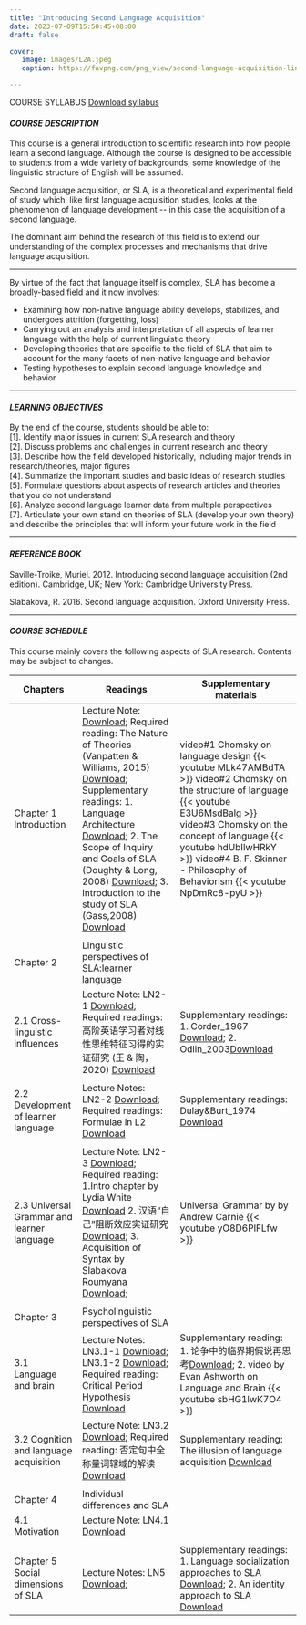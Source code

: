 ```yaml
---
title: "Introducing Second Language Acquisition"
date: 2023-07-09T15:50:45+08:00
draft: false

cover: 
   image: images/L2A.jpeg
   caption: https://favpng.com/png_view/second-language-acquisition-linguistics-second-language-png/j8PLYEKF (source)

---
```


COURSE SYLLABUS [Download syllabus](Syllabus.pdf)



#### *COURSE DESCRIPTION* ####
This course is a general introduction to scientific research into how people learn a second language. Although the course is designed to be accessible to students from a wide variety of backgrounds, some knowledge of the linguistic structure of English will be assumed.

Second language acquisition, or SLA, is a theoretical and experimental field of study which, like first language acquisition studies, looks at the phenomenon of language development -- in this case the acquisition of a second language. 

The dominant aim behind the research of this field is to extend our understanding of the complex processes and mechanisms that drive language acquisition. 

---

By virtue of the fact that language itself is complex, SLA has become a broadly-based field and it now involves:
- Examining how non-native language ability develops, stabilizes, and undergoes attrition (forgetting, loss)
- Carrying out an analysis and interpretation of all aspects of learner language with the help of current linguistic theory
- Developing theories that are specific to the field of SLA that aim to account for the many facets of non-native language and behavior
- Testing hypotheses to explain second language knowledge and behavior

---

#### *LEARNING OBJECTIVES* ####
By the end of the course, students should be able to:  
[1].	Identify major issues in current SLA research and theory  
[2].	Discuss problems and challenges in current research and theory  
[3].	Describe how the field developed historically, including major trends in research/theories, major figures    
[4].	Summarize the important studies and basic ideas of research studies  
[5].	Formulate questions about aspects of research articles and theories that you do not understand  
[6].	Analyze second language learner data from multiple perspectives  
[7].	Articulate your own stand on theories of SLA (develop your own theory) and describe the principles that will inform your future work in the field

---

#### *REFERENCE BOOK* ####
Saville-Troike, Muriel. 2012. Introducing second language acquisition (2nd edition). Cambridge, UK; New York: Cambridge University Press.

Slabakova, R. 2016. Second language acquisition. Oxford University Press.

---

#### *COURSE SCHEDULE* ####
This course mainly covers the following aspects of SLA research. Contents may be subject to changes. 



| Chapters      | Readings      | Supplementary materials            |
|--------------------------------------------|------------------------------------|-----------------------------------------|
| Chapter 1   Introduction          |    Lecture Note: [Download](LN1.pdf);   Required reading: The Nature of Theories (Vanpatten & Williams, 2015) [Download](Vapatten&Williams_2015.pdf);   Supplementary readings: 1. Language Architecture [Download](Language_architecture.pdf);    2. The Scope of Inquiry and Goals of SLA (Doughty & Long, 2008) [Download](Doughty&Long_2008.pdf); 3. Introduction to the study of SLA  (Gass,2008) [Download](Gass_2008.pdf)    |   video#1 Chomsky on language design {{< youtube MLk47AMBdTA >}}   video#2 Chomsky on the structure of language {{< youtube E3U6MsdBalg >}}   video#3 Chomsky on the concept of language {{< youtube hdUbIlwHRkY >}}   video#4 B. F. Skinner - Philosophy of Behaviorism {{< youtube NpDmRc8-pyU >}} |
|             |         | |
| Chapter 2      | Linguistic perspectives of SLA:learner language   |        |
| 2.1 Cross-linguistic influences            | Lecture Note: LN2-1 [Download](LN2-1.pdf);   Required readings: 高阶英语学习者对线性思维特征习得的实证研究 (王 & 陶，2020) [Download](WANG&TAO_2020.pdf)         | Supplementary readings: 1. Corder_1967 [Download](Corder_1967.pdf); 2. Odlin_2003[Download](Odlin_2003.pdf)                 |
||||
| 2.2 Development of learner language        | Lecture Notes: LN2-2 [Download](LN2-2.pdf);   Required readings: Formulae in L2 [Download](Formulaic_2008.pdf)   | Supplementary readings:  Dulay&Burt_1974 [Download](Dulay&Burt_1974.pdf)      |
||||
| 2.3 Universal Grammar and learner language | Lecture Note: LN2-3 [Download](LN2-3.pdf);    Required reading: 1.Intro chapter by Lydia White [Download](White_chapter1.pdf) 2. 汉语“自己”阻断效应实证研究 [Download](Zeng_2016.pdf); 3. Acquisition of Syntax by Slabakova Roumyana [Download](Acquisition_of_syntax.pdf);    |Universal Grammar by by Andrew Carnie {{< youtube yO8D6PlFLfw >}}       
|          |         |         | 
| Chapter 3  | Psycholinguistic perspectives of SLA     |      |  
| 3.1 Language and brain    | Lecture Notes: LN3.1-1 [Download](LN3.1-1.pdf); LN3.1-2 [Download](LN3.1-2.pdf); Required reading: Critical Period Hypothesis [Download](CPH.pdf)    | Supplementary reading:    1. 论争中的临界期假说再思考[Download](YANG&CUI_2012.pdf);    2. video by Evan Ashworth on Language and Brain {{< youtube sbHG1lwK7O4 >}}         |
| 3.2 Cognition and language acquisition     | Lecture Note: LN3.2 [Download](LN3.2.pdf); Required reading: 否定句中全称量词辖域的解读 [Download](JIA_2018.pdf)          | Supplementary reading: The illusion of language acquisition [Download](Illusion_2013.pdf)     |
|       |            |       |  
| Chapter 4 | Individual differences and SLA | |                                                                      
|4.1 Motivation    |   Lecture Note: LN4.1 [Download](LN4.1.pdf)||
||||
| Chapter 5 Social dimensions of SLA   | Lecture Notes: LN5 [Download](LN5.pdf);       | Supplementary readings: 1. Language socialization approaches to SLA [Download](Duff&Talmy_2011.pdf); 2. An identity approach to SLA [Download](Norton&McKinney_2011.pdf)         |


